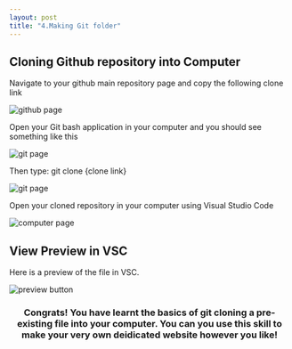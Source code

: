 ```yaml
---
layout: post
title: "4.Making Git folder"
---
```

<style>
h3 {text-align: center;}
</style>
<h2>Cloning Github repository into Computer</h2>
<p> Navigate to your github main repository page and copy the following clone link</p>
<img src= "https://dfslimjr.github.io/images/cloning link.png" alt="github page">
<p>Open your Git bash application in your computer and you should see something like this</p>
<img src= "https://dfslimjr.github.io/images/add git folder.png" alt="git page">
<p>Then type: git clone {clone link}</p>
<img src= "https://dfslimjr.github.io/images/gitpic.png" alt="git page">
<p>Open your cloned repository in your computer using Visual Studio Code</p>
<img src= "https://dfslimjr.github.io/images/computer.png" alt="computer page">
<br />
<h2>View Preview in VSC</h2>
<p>Here is a preview of the file in VSC.</p>
<img src= "https://dfslimjr.github.io/images/last.png" alt="preview button">
<br />
<h3>Congrats! You have learnt the basics of git cloning a pre-existing file into your computer. You can you use this skill to make your very own deidicated website
  however you like!</h3>
